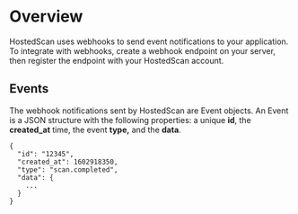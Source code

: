 # Overview

HostedScan uses webhooks to send event notifications to your application. To integrate with webhooks, create a webhook endpoint on your server, then register the endpoint with your HostedScan account.

## Events

The webhook notifications sent by HostedScan are Event objects. An Event is a JSON structure with the following properties: a unique **id**, the **created\_at** time, the event **type,** and the **data**. 

```text
{
  "id": "12345",
  "created_at": 1602918350,
  "type": "scan.completed",
  "data": {
    ...
  }
}
```

